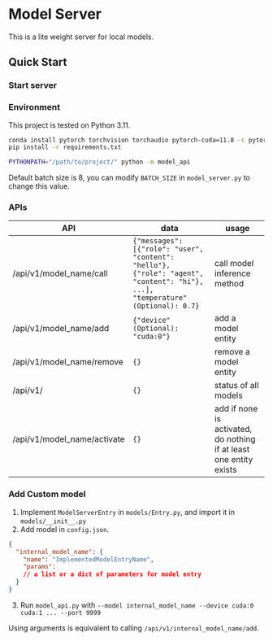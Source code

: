 # Model Server

This is a lite weight server for local models.

## Quick Start

### Start server

### Environment

This project is tested on Python 3.11.

```bash
conda install pytorch torchvision torchaudio pytorch-cuda=11.8 -c pytorch -c nvidia
pip install -r requirements.txt
```

```bash
PYTHONPATH="/path/to/project/" python -m model_api
```

Default batch size is 8, you can modify `BATCH_SIZE` in `model_server.py` to change this value.

### APIs

| API                         | data                                                                                                                           | usage                                                              |
|-----------------------------|--------------------------------------------------------------------------------------------------------------------------------|--------------------------------------------------------------------|
| /api/v1/model_name/call     | `{"messages": [{"role": "user", "content": "hello"}, {"role": "agent", "content": "hi"}, ...], "temperature" (Optional): 0.7}` | call model inference method                                        |
| /api/v1/model_name/add      | `{"device" (Optional): "cuda:0"} `                                                                                             | add a model entity                                                 |
| /api/v1/model_name/remove   | `{}`                                                                                                                           | remove a model entity                                              |
| /api/v1/                    | `{}`                                                                                                                           | status of all models                                               |
| /api/v1/model_name/activate | `{}`                                                                                                                           | add if none is activated, do nothing if at least one entity exists |

### Add Custom model

1. Implement `ModelServerEntry` in `models/Entry.py`, and import it in `models/__init__.py`
2. Add model in `config.json`.

```json
{
  "internal_model_name": {
    "name": "ImplementedModelEntryName",
    "params":
    // a list or a dict of parameters for model entry
  }
}
```

3. Run `model_api.py` with `--model internal_model_name --device cuda:0 cuda:1 ... --port 9999`

Using arguments is equivalent to calling `/api/v1/internal_model_name/add`.